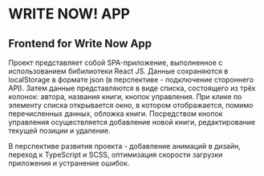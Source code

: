 # WRITE NOW! APP


## Frontend for Write Now App

Проект представляет собой SPA-приложение, выполненное с использованием бибилиотеки
React JS. Данные сохраняются в localStorage в формате json (в перспективе - подключение
стороннего API). Затем данные представляются в виде списка, состоящего из трёх колонок:
автора, названия книги, кнопок управления. При клике по элементу списка открывается окно,
в котором отображается, помимо перечисленных данных, обложка книги. Посредством кнопок
управления осуществляется добавление новой книги, редактирование текущей позиции и удаление.

В перспективе развития проекта - добавление анимаций в дизайн, переход к TypeScript и
SCSS, оптимизация скорости загрузки приложения и устранение ошибок.
